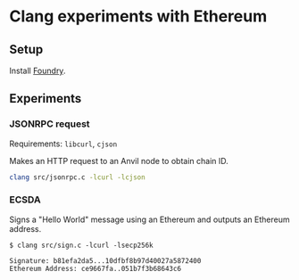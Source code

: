 # Clang experiments with Ethereum

## Setup

Install [Foundry](https://getfoundry.sh).

## Experiments

### JSONRPC request

Requirements: `libcurl`, `cjson`

Makes an HTTP request to an Anvil node to obtain chain ID.

```sh
clang src/jsonrpc.c -lcurl -lcjson
```

### ECSDA

Signs a "Hello World" message using an Ethereum and outputs an Ethereum address.

```
$ clang src/sign.c -lcurl -lsecp256k

Signature: b81efa2da5...10dfbf8b97d40027a5872400
Ethereum Address: ce9667fa..051b7f3b68643c6
```